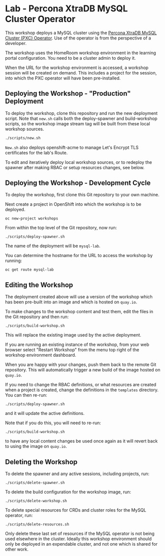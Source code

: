 Lab - Percona XtraDB MySQL Cluster Operator
====================

This workshop deploys a MySQL cluster using the [Percona XtraDB MySQL Cluster (PXC) Operator][pxcohome]. Use of the operator is from the perspective of a developer.

The workshop uses the HomeRoom workshop environment in the learning portal configuration. You need to be a cluster admin to deploy it.

When the URL for the workshop environment is accessed, a workshop session will be created on demand. This includes a project for the session, into which the PXC operator will have been pre-installed.

Deploying the Workshop - "Production" Deployment
----------------------

To deploy the workshop, clone this repository and run the new deployment script. Note that `new.sh` calls both the deploy-spawner and build-workshop scripts, so the workshop image stream tag will be built from these local workshop sources.

```sh
./scripts/new.sh
```

`New.sh` also deploys openshift-acme to manage Let's Encrypt TLS certificates for the lab's Route.

To edit and iteratively deploy local workshop sources, or to redeploy the spawner after making RBAC or setup resources changes, see below.

Deploying the Workshop - Development Cycle
----------------------

To deploy the workshop, first clone this Git repository to your own machine.

Next create a project in OpenShift into which the workshop is to be deployed.

```
oc new-project workshops
```

From within the top level of the Git repository, now run:

```
./scripts/deploy-spawner.sh
```

The name of the deployment will be ``mysql-lab``.

You can determine the hostname for the URL to access the workshop by running:

```
oc get route mysql-lab
```

Editing the Workshop
--------------------

The deployment created above will use a version of the workshop which has been pre-built into an image and which is hosted on ``quay.io``.

To make changes to the workshop content and test them, edit the files in the Git repository and then run:

```
./scripts/build-workshop.sh
```

This will replace the existing image used by the active deployment.

If you are running an existing instance of the workshop, from your web browser select "Restart Workshop" from the menu top right of the workshop environment dashboard.

When you are happy with your changes, push them back to the remote Git repository. This will automatically trigger a new build of the image hosted on ``quay.io``.

If you need to change the RBAC definitions, or what resources are created when a project is created, change the definitions in the ``templates`` directory. You can then re-run:

```
./scripts/deploy-spawner.sh
```

and it will update the active definitions.

Note that if you do this, you will need to re-run:

```
./scripts/build-workshop.sh
```

to have any local content changes be used once again as it will revert back to using the image on ``quay.io``.

Deleting the Workshop
---------------------

To delete the spawner and any active sessions, including projects, run:

```
./scripts/delete-spawner.sh
```

To delete the build configuration for the workshop image, run:

```
./scripts/delete-workshop.sh
```

To delete special resources for CRDs and cluster roles for the MySQL operator, run:

```
./scripts/delete-resources.sh
```

Only delete these last set of resources if the MySQL operator is not being used elsewhere in the cluster. Ideally this workshop environment should only be deployed in an expendable cluster, and not one which is shared for other work.

[pxcohome]: https://github.com/percona/percona-xtradb-cluster-operator
